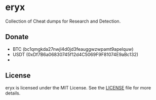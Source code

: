 # eryx
Collection of Cheat dumps for Research and Detection.

## Donate
- BTC (bc1qmgkda27nwjl4d0jd3feauggwzwpamt9apelquw)
- USDT (0xDf7B6a06830745f12d4C5069F9F81074E9aBc132)
- 
## License
eryx is licensed under the MIT License. See the [LICENSE](LICENSE) file for more details.
